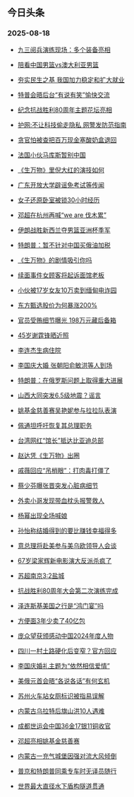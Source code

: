 ## 今日头条 
### 2025-08-18

+ [九三阅兵演练现场：多个装备亮相](https://www.toutiao.com/trending/7539354166687432740/?category_name=topic_innerflow&event_type=hot_board&log_pb=%257B%2522category_name%2522%253A%2522topic_innerflow%2522%252C%2522cluster_type%2522%253A%25222%2522%252C%2522enter_from%2522%253A%2522click_category%2522%252C%2522entrance_hotspot%2522%253A%2522outside%2522%252C%2522event_type%2522%253A%2522hot_board%2522%252C%2522hot_board_cluster_id%2522%253A%25227539354166687432740%2522%252C%2522hot_board_impr_id%2522%253A%25222025081800121860BCD4800BB16DCC25DC%2522%252C%2522jump_page%2522%253A%2522hot_board_page%2522%252C%2522location%2522%253A%2522news_hot_card%2522%252C%2522page_location%2522%253A%2522hot_board_page%2522%252C%2522rank%2522%253A%25221%2522%252C%2522source%2522%253A%2522trending_tab%2522%252C%2522style_id%2522%253A%252240132%2522%252C%2522title%2522%253A%2522%25E4%25B9%259D%25E4%25B8%2589%25E9%2598%2585%25E5%2585%25B5%25E6%25BC%2594%25E7%25BB%2583%25E7%258E%25B0%25E5%259C%25BA%25EF%25BC%259A%25E5%25A4%259A%25E4%25B8%25AA%25E8%25A3%2585%25E5%25A4%2587%25E4%25BA%25AE%25E7%259B%25B8%2522%257D&rank=1&style_id=40132&topic_id=7539354166687432740)

+ [陪看中国男篮vs澳大利亚男篮](https://webcast-open.douyin.com/open/media_live/18697639737)

+ [夯实民生之基 我国加力稳定和扩大就业](https://www.toutiao.com/article/7539469995189781038)

+ [特普会晤后台“有说有笑”愉快交流](https://www.toutiao.com/trending/7538987656265482276/?category_name=topic_innerflow&event_type=hot_board&log_pb=%257B%2522category_name%2522%253A%2522topic_innerflow%2522%252C%2522cluster_type%2522%253A%25221%2522%252C%2522enter_from%2522%253A%2522click_category%2522%252C%2522entrance_hotspot%2522%253A%2522outside%2522%252C%2522event_type%2522%253A%2522hot_board%2522%252C%2522hot_board_cluster_id%2522%253A%25227538987656265482276%2522%252C%2522hot_board_impr_id%2522%253A%25222025081800121860BCD4800BB16DCC25DC%2522%252C%2522jump_page%2522%253A%2522hot_board_page%2522%252C%2522location%2522%253A%2522news_hot_card%2522%252C%2522page_location%2522%253A%2522hot_board_page%2522%252C%2522rank%2522%253A%25224%2522%252C%2522source%2522%253A%2522trending_tab%2522%252C%2522style_id%2522%253A%252240132%2522%252C%2522title%2522%253A%2522%25E7%2589%25B9%25E6%2599%25AE%25E4%25BC%259A%25E6%2599%25A4%25E5%2590%258E%25E5%258F%25B0%25E2%2580%259C%25E6%259C%2589%25E8%25AF%25B4%25E6%259C%2589%25E7%25AC%2591%25E2%2580%259D%25E6%2584%2589%25E5%25BF%25AB%25E4%25BA%25A4%25E6%25B5%2581%2522%257D&rank=4&style_id=40132&topic_id=7538987656265482276)

+ [纪念抗战胜利80周年主题花坛亮相](https://www.toutiao.com/trending/7538938894637629476/?category_name=topic_innerflow&event_type=hot_board&log_pb=%257B%2522category_name%2522%253A%2522topic_innerflow%2522%252C%2522cluster_type%2522%253A%25220%2522%252C%2522enter_from%2522%253A%2522click_category%2522%252C%2522entrance_hotspot%2522%253A%2522outside%2522%252C%2522event_type%2522%253A%2522hot_board%2522%252C%2522hot_board_cluster_id%2522%253A%25227538938894637629476%2522%252C%2522hot_board_impr_id%2522%253A%25222025081800121860BCD4800BB16DCC25DC%2522%252C%2522jump_page%2522%253A%2522hot_board_page%2522%252C%2522location%2522%253A%2522news_hot_card%2522%252C%2522page_location%2522%253A%2522hot_board_page%2522%252C%2522rank%2522%253A%25225%2522%252C%2522source%2522%253A%2522trending_tab%2522%252C%2522style_id%2522%253A%252240132%2522%252C%2522title%2522%253A%2522%25E7%25BA%25AA%25E5%25BF%25B5%25E6%258A%2597%25E6%2588%2598%25E8%2583%259C%25E5%2588%25A980%25E5%2591%25A8%25E5%25B9%25B4%25E4%25B8%25BB%25E9%25A2%2598%25E8%258A%25B1%25E5%259D%259B%25E4%25BA%25AE%25E7%259B%25B8%2522%257D&rank=5&style_id=40132&topic_id=7538938894637629476)

+ [护网:不让科技偷走隐私 网警发防范指南](https://www.toutiao.com/trending/7539353218095038515/?category_name=topic_innerflow&event_type=hot_board&log_pb=%257B%2522category_name%2522%253A%2522topic_innerflow%2522%252C%2522cluster_type%2522%253A%25222%2522%252C%2522enter_from%2522%253A%2522click_category%2522%252C%2522entrance_hotspot%2522%253A%2522outside%2522%252C%2522event_type%2522%253A%2522hot_board%2522%252C%2522hot_board_cluster_id%2522%253A%25227539353218095038515%2522%252C%2522hot_board_impr_id%2522%253A%25222025081800121860BCD4800BB16DCC25DC%2522%252C%2522jump_page%2522%253A%2522hot_board_page%2522%252C%2522location%2522%253A%2522news_hot_card%2522%252C%2522page_location%2522%253A%2522hot_board_page%2522%252C%2522rank%2522%253A%25226%2522%252C%2522source%2522%253A%2522trending_tab%2522%252C%2522style_id%2522%253A%252240132%2522%252C%2522title%2522%253A%2522%25E6%258A%25A4%25E7%25BD%2591%253A%25E4%25B8%258D%25E8%25AE%25A9%25E7%25A7%2591%25E6%258A%2580%25E5%2581%25B7%25E8%25B5%25B0%25E9%259A%2590%25E7%25A7%2581%2B%25E7%25BD%2591%25E8%25AD%25A6%25E5%258F%2591%25E9%2598%25B2%25E8%258C%2583%25E6%258C%2587%25E5%258D%2597%2522%257D&rank=6&style_id=40132&topic_id=7539353218095038515)

+ [贪官怕被查把百万现金塞酸奶盒退回](https://www.toutiao.com/trending/7539475048890646555/?category_name=topic_innerflow&event_type=hot_board&log_pb=%257B%2522category_name%2522%253A%2522topic_innerflow%2522%252C%2522cluster_type%2522%253A%25220%2522%252C%2522enter_from%2522%253A%2522click_category%2522%252C%2522entrance_hotspot%2522%253A%2522outside%2522%252C%2522event_type%2522%253A%2522hot_board%2522%252C%2522hot_board_cluster_id%2522%253A%25227539475048890646555%2522%252C%2522hot_board_impr_id%2522%253A%25222025081800121860BCD4800BB16DCC25DC%2522%252C%2522jump_page%2522%253A%2522hot_board_page%2522%252C%2522location%2522%253A%2522news_hot_card%2522%252C%2522page_location%2522%253A%2522hot_board_page%2522%252C%2522rank%2522%253A%25227%2522%252C%2522source%2522%253A%2522trending_tab%2522%252C%2522style_id%2522%253A%252240132%2522%252C%2522title%2522%253A%2522%25E8%25B4%25AA%25E5%25AE%2598%25E6%2580%2595%25E8%25A2%25AB%25E6%259F%25A5%25E6%258A%258A%25E7%2599%25BE%25E4%25B8%2587%25E7%258E%25B0%25E9%2587%2591%25E5%25A1%259E%25E9%2585%25B8%25E5%25A5%25B6%25E7%259B%2592%25E9%2580%2580%25E5%259B%259E%2522%257D&rank=7&style_id=40132&topic_id=7539475048890646555)

+ [法国小伙马库斯暂别中国](https://www.toutiao.com/trending/7539073095856963638/?category_name=topic_innerflow&event_type=hot_board&log_pb=%257B%2522category_name%2522%253A%2522topic_innerflow%2522%252C%2522cluster_type%2522%253A%25221%2522%252C%2522enter_from%2522%253A%2522click_category%2522%252C%2522entrance_hotspot%2522%253A%2522outside%2522%252C%2522event_type%2522%253A%2522hot_board%2522%252C%2522hot_board_cluster_id%2522%253A%25227539073095856963638%2522%252C%2522hot_board_impr_id%2522%253A%25222025081800121860BCD4800BB16DCC25DC%2522%252C%2522jump_page%2522%253A%2522hot_board_page%2522%252C%2522location%2522%253A%2522news_hot_card%2522%252C%2522page_location%2522%253A%2522hot_board_page%2522%252C%2522rank%2522%253A%25228%2522%252C%2522source%2522%253A%2522trending_tab%2522%252C%2522style_id%2522%253A%252240132%2522%252C%2522title%2522%253A%2522%25E6%25B3%2595%25E5%259B%25BD%25E5%25B0%258F%25E4%25BC%2599%25E9%25A9%25AC%25E5%25BA%2593%25E6%2596%25AF%25E6%259A%2582%25E5%2588%25AB%25E4%25B8%25AD%25E5%259B%25BD%2522%257D&rank=8&style_id=40132&topic_id=7539073095856963638)

+ [《生万物》里倪大红的演技如何](https://www.toutiao.com/trending/7539428261219012138/?category_name=topic_innerflow&event_type=hot_board&log_pb=%257B%2522category_name%2522%253A%2522topic_innerflow%2522%252C%2522cluster_type%2522%253A%252210%2522%252C%2522enter_from%2522%253A%2522click_category%2522%252C%2522entrance_hotspot%2522%253A%2522outside%2522%252C%2522event_type%2522%253A%2522hot_board%2522%252C%2522hot_board_cluster_id%2522%253A%25227539428261219012138%2522%252C%2522hot_board_impr_id%2522%253A%25222025081800121860BCD4800BB16DCC25DC%2522%252C%2522jump_page%2522%253A%2522hot_board_page%2522%252C%2522location%2522%253A%2522news_hot_card%2522%252C%2522page_location%2522%253A%2522hot_board_page%2522%252C%2522rank%2522%253A%25229%2522%252C%2522source%2522%253A%2522trending_tab%2522%252C%2522style_id%2522%253A%252240132%2522%252C%2522title%2522%253A%2522%25E3%2580%258A%25E7%2594%259F%25E4%25B8%2587%25E7%2589%25A9%25E3%2580%258B%25E9%2587%258C%25E5%2580%25AA%25E5%25A4%25A7%25E7%25BA%25A2%25E7%259A%2584%25E6%25BC%2594%25E6%258A%2580%25E5%25A6%2582%25E4%25BD%2595%2522%257D&rank=9&style_id=40132&topic_id=7539428261219012138)

+ [广东开放大学辟谣免考试等传闻](https://www.toutiao.com/trending/7538117364181794835/?category_name=topic_innerflow&event_type=hot_board&log_pb=%257B%2522category_name%2522%253A%2522topic_innerflow%2522%252C%2522cluster_type%2522%253A%25226%2522%252C%2522enter_from%2522%253A%2522click_category%2522%252C%2522entrance_hotspot%2522%253A%2522outside%2522%252C%2522event_type%2522%253A%2522hot_board%2522%252C%2522hot_board_cluster_id%2522%253A%25227538117364181794835%2522%252C%2522hot_board_impr_id%2522%253A%25222025081800121860BCD4800BB16DCC25DC%2522%252C%2522jump_page%2522%253A%2522hot_board_page%2522%252C%2522location%2522%253A%2522news_hot_card%2522%252C%2522page_location%2522%253A%2522hot_board_page%2522%252C%2522rank%2522%253A%252210%2522%252C%2522source%2522%253A%2522trending_tab%2522%252C%2522style_id%2522%253A%252240132%2522%252C%2522title%2522%253A%2522%25E5%25B9%25BF%25E4%25B8%259C%25E5%25BC%2580%25E6%2594%25BE%25E5%25A4%25A7%25E5%25AD%25A6%25E8%25BE%259F%25E8%25B0%25A3%25E5%2585%258D%25E8%2580%2583%25E8%25AF%2595%25E7%25AD%2589%25E4%25BC%25A0%25E9%2597%25BB%2522%257D&rank=10&style_id=40132&topic_id=7538117364181794835)

+ [女子还原卧室被锁30小时经历](https://www.toutiao.com/trending/7539342176133775401/?category_name=topic_innerflow&event_type=hot_board&log_pb=%257B%2522category_name%2522%253A%2522topic_innerflow%2522%252C%2522cluster_type%2522%253A%25220%2522%252C%2522enter_from%2522%253A%2522click_category%2522%252C%2522entrance_hotspot%2522%253A%2522outside%2522%252C%2522event_type%2522%253A%2522hot_board%2522%252C%2522hot_board_cluster_id%2522%253A%25227539342176133775401%2522%252C%2522hot_board_impr_id%2522%253A%25222025081800121860BCD4800BB16DCC25DC%2522%252C%2522jump_page%2522%253A%2522hot_board_page%2522%252C%2522location%2522%253A%2522news_hot_card%2522%252C%2522page_location%2522%253A%2522hot_board_page%2522%252C%2522rank%2522%253A%252211%2522%252C%2522source%2522%253A%2522trending_tab%2522%252C%2522style_id%2522%253A%252240132%2522%252C%2522title%2522%253A%2522%25E5%25A5%25B3%25E5%25AD%2590%25E8%25BF%2598%25E5%258E%259F%25E5%258D%25A7%25E5%25AE%25A4%25E8%25A2%25AB%25E9%2594%258130%25E5%25B0%258F%25E6%2597%25B6%25E7%25BB%258F%25E5%258E%2586%2522%257D&rank=11&style_id=40132&topic_id=7539342176133775401)

+ [邓超在杭州再喊“we are 伐木累”](https://www.toutiao.com/trending/7539167077652267071/?category_name=topic_innerflow&event_type=hot_board&log_pb=%257B%2522category_name%2522%253A%2522topic_innerflow%2522%252C%2522cluster_type%2522%253A%25226%2522%252C%2522enter_from%2522%253A%2522click_category%2522%252C%2522entrance_hotspot%2522%253A%2522outside%2522%252C%2522event_type%2522%253A%2522hot_board%2522%252C%2522hot_board_cluster_id%2522%253A%25227539167077652267071%2522%252C%2522hot_board_impr_id%2522%253A%25222025081800121860BCD4800BB16DCC25DC%2522%252C%2522jump_page%2522%253A%2522hot_board_page%2522%252C%2522location%2522%253A%2522news_hot_card%2522%252C%2522page_location%2522%253A%2522hot_board_page%2522%252C%2522rank%2522%253A%252212%2522%252C%2522source%2522%253A%2522trending_tab%2522%252C%2522style_id%2522%253A%252240132%2522%252C%2522title%2522%253A%2522%25E9%2582%2593%25E8%25B6%2585%25E5%259C%25A8%25E6%259D%25AD%25E5%25B7%259E%25E5%2586%258D%25E5%2596%258A%25E2%2580%259Cwe%2Bare%2B%25E4%25BC%2590%25E6%259C%25A8%25E7%25B4%25AF%25E2%2580%259D%2522%257D&rank=12&style_id=40132&topic_id=7539167077652267071)

+ [伊朗战胜新西兰夺男篮亚洲杯季军](https://www.toutiao.com/trending/7539250961794105398/?category_name=topic_innerflow&event_type=hot_board&log_pb=%257B%2522category_name%2522%253A%2522topic_innerflow%2522%252C%2522cluster_type%2522%253A%25226%2522%252C%2522enter_from%2522%253A%2522click_category%2522%252C%2522entrance_hotspot%2522%253A%2522outside%2522%252C%2522event_type%2522%253A%2522hot_board%2522%252C%2522hot_board_cluster_id%2522%253A%25227539250961794105398%2522%252C%2522hot_board_impr_id%2522%253A%25222025081800121860BCD4800BB16DCC25DC%2522%252C%2522jump_page%2522%253A%2522hot_board_page%2522%252C%2522location%2522%253A%2522news_hot_card%2522%252C%2522page_location%2522%253A%2522hot_board_page%2522%252C%2522rank%2522%253A%252213%2522%252C%2522source%2522%253A%2522trending_tab%2522%252C%2522style_id%2522%253A%252240132%2522%252C%2522title%2522%253A%2522%25E4%25BC%258A%25E6%259C%2597%25E6%2588%2598%25E8%2583%259C%25E6%2596%25B0%25E8%25A5%25BF%25E5%2585%25B0%25E5%25A4%25BA%25E7%2594%25B7%25E7%25AF%25AE%25E4%25BA%259A%25E6%25B4%25B2%25E6%259D%25AF%25E5%25AD%25A3%25E5%2586%259B%2522%257D&rank=13&style_id=40132&topic_id=7539250961794105398)

+ [特朗普：暂不针对中国买俄油加税](https://www.toutiao.com/trending/7538949944560877578/?category_name=topic_innerflow&event_type=hot_board&log_pb=%257B%2522category_name%2522%253A%2522topic_innerflow%2522%252C%2522cluster_type%2522%253A%25220%2522%252C%2522enter_from%2522%253A%2522click_category%2522%252C%2522entrance_hotspot%2522%253A%2522outside%2522%252C%2522event_type%2522%253A%2522hot_board%2522%252C%2522hot_board_cluster_id%2522%253A%25227538949944560877578%2522%252C%2522hot_board_impr_id%2522%253A%25222025081800121860BCD4800BB16DCC25DC%2522%252C%2522jump_page%2522%253A%2522hot_board_page%2522%252C%2522location%2522%253A%2522news_hot_card%2522%252C%2522page_location%2522%253A%2522hot_board_page%2522%252C%2522rank%2522%253A%252214%2522%252C%2522source%2522%253A%2522trending_tab%2522%252C%2522style_id%2522%253A%252240132%2522%252C%2522title%2522%253A%2522%25E7%2589%25B9%25E6%259C%2597%25E6%2599%25AE%25EF%25BC%259A%25E6%259A%2582%25E4%25B8%258D%25E9%2592%2588%25E5%25AF%25B9%25E4%25B8%25AD%25E5%259B%25BD%25E4%25B9%25B0%25E4%25BF%2584%25E6%25B2%25B9%25E5%258A%25A0%25E7%25A8%258E%2522%257D&rank=14&style_id=40132&topic_id=7538949944560877578)

+ [《生万物》的剧情吸引你吗](https://www.toutiao.com/trending/7539080545930579499/?category_name=topic_innerflow&event_type=hot_board&log_pb=%257B%2522category_name%2522%253A%2522topic_innerflow%2522%252C%2522cluster_type%2522%253A%252210%2522%252C%2522enter_from%2522%253A%2522click_category%2522%252C%2522entrance_hotspot%2522%253A%2522outside%2522%252C%2522event_type%2522%253A%2522hot_board%2522%252C%2522hot_board_cluster_id%2522%253A%25227539080545930579499%2522%252C%2522hot_board_impr_id%2522%253A%25222025081800121860BCD4800BB16DCC25DC%2522%252C%2522jump_page%2522%253A%2522hot_board_page%2522%252C%2522location%2522%253A%2522news_hot_card%2522%252C%2522page_location%2522%253A%2522hot_board_page%2522%252C%2522rank%2522%253A%252215%2522%252C%2522source%2522%253A%2522trending_tab%2522%252C%2522style_id%2522%253A%252240132%2522%252C%2522title%2522%253A%2522%25E3%2580%258A%25E7%2594%259F%25E4%25B8%2587%25E7%2589%25A9%25E3%2580%258B%25E7%259A%2584%25E5%2589%25A7%25E6%2583%2585%25E5%2590%25B8%25E5%25BC%2595%25E4%25BD%25A0%25E5%2590%2597%2522%257D&rank=15&style_id=40132&topic_id=7539080545930579499)

+ [续面事件女顾客将起诉面馆老板](https://www.toutiao.com/trending/7539125753569476671/?category_name=topic_innerflow&event_type=hot_board&log_pb=%257B%2522category_name%2522%253A%2522topic_innerflow%2522%252C%2522cluster_type%2522%253A%25222%2522%252C%2522enter_from%2522%253A%2522click_category%2522%252C%2522entrance_hotspot%2522%253A%2522outside%2522%252C%2522event_type%2522%253A%2522hot_board%2522%252C%2522hot_board_cluster_id%2522%253A%25227539125753569476671%2522%252C%2522hot_board_impr_id%2522%253A%25222025081800121860BCD4800BB16DCC25DC%2522%252C%2522jump_page%2522%253A%2522hot_board_page%2522%252C%2522location%2522%253A%2522news_hot_card%2522%252C%2522page_location%2522%253A%2522hot_board_page%2522%252C%2522rank%2522%253A%252216%2522%252C%2522source%2522%253A%2522trending_tab%2522%252C%2522style_id%2522%253A%252240132%2522%252C%2522title%2522%253A%2522%25E7%25BB%25AD%25E9%259D%25A2%25E4%25BA%258B%25E4%25BB%25B6%25E5%25A5%25B3%25E9%25A1%25BE%25E5%25AE%25A2%25E5%25B0%2586%25E8%25B5%25B7%25E8%25AF%2589%25E9%259D%25A2%25E9%25A6%2586%25E8%2580%2581%25E6%259D%25BF%2522%257D&rank=16&style_id=40132&topic_id=7539125753569476671)

+ [小伙被17岁女友10万卖到缅甸电诈园](https://www.toutiao.com/trending/7539488636480438311/?category_name=topic_innerflow&event_type=hot_board&log_pb=%257B%2522category_name%2522%253A%2522topic_innerflow%2522%252C%2522cluster_type%2522%253A%25228%2522%252C%2522enter_from%2522%253A%2522click_category%2522%252C%2522entrance_hotspot%2522%253A%2522outside%2522%252C%2522event_type%2522%253A%2522hot_board%2522%252C%2522hot_board_cluster_id%2522%253A%25227539488636480438311%2522%252C%2522hot_board_impr_id%2522%253A%25222025081800121860BCD4800BB16DCC25DC%2522%252C%2522jump_page%2522%253A%2522hot_board_page%2522%252C%2522location%2522%253A%2522news_hot_card%2522%252C%2522page_location%2522%253A%2522hot_board_page%2522%252C%2522rank%2522%253A%252217%2522%252C%2522source%2522%253A%2522trending_tab%2522%252C%2522style_id%2522%253A%252240132%2522%252C%2522title%2522%253A%2522%25E5%25B0%258F%25E4%25BC%2599%25E8%25A2%25AB17%25E5%25B2%2581%25E5%25A5%25B3%25E5%258F%258B10%25E4%25B8%2587%25E5%258D%2596%25E5%2588%25B0%25E7%25BC%2585%25E7%2594%25B8%25E7%2594%25B5%25E8%25AF%2588%25E5%259B%25AD%2522%257D&rank=17&style_id=40132&topic_id=7539488636480438311)

+ [东方甄选股价为何暴涨200%](https://www.toutiao.com/trending/7539532572708048410/?category_name=topic_innerflow&event_type=hot_board&log_pb=%257B%2522category_name%2522%253A%2522topic_innerflow%2522%252C%2522cluster_type%2522%253A%252213%2522%252C%2522enter_from%2522%253A%2522click_category%2522%252C%2522entrance_hotspot%2522%253A%2522outside%2522%252C%2522event_type%2522%253A%2522hot_board%2522%252C%2522hot_board_cluster_id%2522%253A%25227539532572708048410%2522%252C%2522hot_board_impr_id%2522%253A%25222025081800121860BCD4800BB16DCC25DC%2522%252C%2522jump_page%2522%253A%2522hot_board_page%2522%252C%2522location%2522%253A%2522news_hot_card%2522%252C%2522page_location%2522%253A%2522hot_board_page%2522%252C%2522rank%2522%253A%252218%2522%252C%2522source%2522%253A%2522trending_tab%2522%252C%2522style_id%2522%253A%252240132%2522%252C%2522title%2522%253A%2522%25E4%25B8%259C%25E6%2596%25B9%25E7%2594%2584%25E9%2580%2589%25E8%2582%25A1%25E4%25BB%25B7%25E4%25B8%25BA%25E4%25BD%2595%25E6%259A%25B4%25E6%25B6%25A8200%2525%2522%257D&rank=18&style_id=40132&topic_id=7539532572708048410)

+ [官员受贿细节曝光 198万元藏后备箱](https://www.toutiao.com/trending/7539490780231155755/?category_name=topic_innerflow&event_type=hot_board&log_pb=%257B%2522category_name%2522%253A%2522topic_innerflow%2522%252C%2522cluster_type%2522%253A%25226%2522%252C%2522enter_from%2522%253A%2522click_category%2522%252C%2522entrance_hotspot%2522%253A%2522outside%2522%252C%2522event_type%2522%253A%2522hot_board%2522%252C%2522hot_board_cluster_id%2522%253A%25227539490780231155755%2522%252C%2522hot_board_impr_id%2522%253A%25222025081800121860BCD4800BB16DCC25DC%2522%252C%2522jump_page%2522%253A%2522hot_board_page%2522%252C%2522location%2522%253A%2522news_hot_card%2522%252C%2522page_location%2522%253A%2522hot_board_page%2522%252C%2522rank%2522%253A%252219%2522%252C%2522source%2522%253A%2522trending_tab%2522%252C%2522style_id%2522%253A%252240132%2522%252C%2522title%2522%253A%2522%25E5%25AE%2598%25E5%2591%2598%25E5%258F%2597%25E8%25B4%25BF%25E7%25BB%2586%25E8%258A%2582%25E6%259B%259D%25E5%2585%2589%2B198%25E4%25B8%2587%25E5%2585%2583%25E8%2597%258F%25E5%2590%258E%25E5%25A4%2587%25E7%25AE%25B1%2522%257D&rank=19&style_id=40132&topic_id=7539490780231155755)

+ [45岁谢霆锋晒近照](https://www.toutiao.com/trending/7538316140578144299/?category_name=topic_innerflow&event_type=hot_board&log_pb=%257B%2522category_name%2522%253A%2522topic_innerflow%2522%252C%2522cluster_type%2522%253A%25224%2522%252C%2522enter_from%2522%253A%2522click_category%2522%252C%2522entrance_hotspot%2522%253A%2522outside%2522%252C%2522event_type%2522%253A%2522hot_board%2522%252C%2522hot_board_cluster_id%2522%253A%25227538316140578144299%2522%252C%2522hot_board_impr_id%2522%253A%25222025081800121860BCD4800BB16DCC25DC%2522%252C%2522jump_page%2522%253A%2522hot_board_page%2522%252C%2522location%2522%253A%2522news_hot_card%2522%252C%2522page_location%2522%253A%2522hot_board_page%2522%252C%2522rank%2522%253A%252220%2522%252C%2522source%2522%253A%2522trending_tab%2522%252C%2522style_id%2522%253A%252240132%2522%252C%2522title%2522%253A%252245%25E5%25B2%2581%25E8%25B0%25A2%25E9%259C%2586%25E9%2594%258B%25E6%2599%2592%25E8%25BF%2591%25E7%2585%25A7%2522%257D&rank=20&style_id=40132&topic_id=7538316140578144299)

+ [李连杰生病住院](https://www.toutiao.com/trending/7539436368263987243/?category_name=topic_innerflow&event_type=hot_board&log_pb=%257B%2522category_name%2522%253A%2522topic_innerflow%2522%252C%2522cluster_type%2522%253A%25228%2522%252C%2522enter_from%2522%253A%2522click_category%2522%252C%2522entrance_hotspot%2522%253A%2522outside%2522%252C%2522event_type%2522%253A%2522hot_board%2522%252C%2522hot_board_cluster_id%2522%253A%25227539436368263987243%2522%252C%2522hot_board_impr_id%2522%253A%25222025081800121860BCD4800BB16DCC25DC%2522%252C%2522jump_page%2522%253A%2522hot_board_page%2522%252C%2522location%2522%253A%2522news_hot_card%2522%252C%2522page_location%2522%253A%2522hot_board_page%2522%252C%2522rank%2522%253A%252221%2522%252C%2522source%2522%253A%2522trending_tab%2522%252C%2522style_id%2522%253A%252240132%2522%252C%2522title%2522%253A%2522%25E6%259D%258E%25E8%25BF%259E%25E6%259D%25B0%25E7%2594%259F%25E7%2597%2585%25E4%25BD%258F%25E9%2599%25A2%2522%257D&rank=21&style_id=40132&topic_id=7539436368263987243)

+ [李国庆大婚 张朝阳俞敏洪等人到场](https://www.toutiao.com/trending/7538753954818080818/?category_name=topic_innerflow&event_type=hot_board&log_pb=%257B%2522category_name%2522%253A%2522topic_innerflow%2522%252C%2522cluster_type%2522%253A%25222%2522%252C%2522enter_from%2522%253A%2522click_category%2522%252C%2522entrance_hotspot%2522%253A%2522outside%2522%252C%2522event_type%2522%253A%2522hot_board%2522%252C%2522hot_board_cluster_id%2522%253A%25227538753954818080818%2522%252C%2522hot_board_impr_id%2522%253A%25222025081800121860BCD4800BB16DCC25DC%2522%252C%2522jump_page%2522%253A%2522hot_board_page%2522%252C%2522location%2522%253A%2522news_hot_card%2522%252C%2522page_location%2522%253A%2522hot_board_page%2522%252C%2522rank%2522%253A%252222%2522%252C%2522source%2522%253A%2522trending_tab%2522%252C%2522style_id%2522%253A%252240132%2522%252C%2522title%2522%253A%2522%25E6%259D%258E%25E5%259B%25BD%25E5%25BA%2586%25E5%25A4%25A7%25E5%25A9%259A%2B%25E5%25BC%25A0%25E6%259C%259D%25E9%2598%25B3%25E4%25BF%259E%25E6%2595%258F%25E6%25B4%25AA%25E7%25AD%2589%25E4%25BA%25BA%25E5%2588%25B0%25E5%259C%25BA%2522%257D&rank=22&style_id=40132&topic_id=7538753954818080818)

+ [特朗普：在俄罗斯问题上取得重大进展](https://www.toutiao.com/trending/7539193138859085348/?category_name=topic_innerflow&event_type=hot_board&log_pb=%257B%2522category_name%2522%253A%2522topic_innerflow%2522%252C%2522cluster_type%2522%253A%25222%2522%252C%2522enter_from%2522%253A%2522click_category%2522%252C%2522entrance_hotspot%2522%253A%2522outside%2522%252C%2522event_type%2522%253A%2522hot_board%2522%252C%2522hot_board_cluster_id%2522%253A%25227539193138859085348%2522%252C%2522hot_board_impr_id%2522%253A%25222025081800121860BCD4800BB16DCC25DC%2522%252C%2522jump_page%2522%253A%2522hot_board_page%2522%252C%2522location%2522%253A%2522news_hot_card%2522%252C%2522page_location%2522%253A%2522hot_board_page%2522%252C%2522rank%2522%253A%252223%2522%252C%2522source%2522%253A%2522trending_tab%2522%252C%2522style_id%2522%253A%252240132%2522%252C%2522title%2522%253A%2522%25E7%2589%25B9%25E6%259C%2597%25E6%2599%25AE%25EF%25BC%259A%25E5%259C%25A8%25E4%25BF%2584%25E7%25BD%2597%25E6%2596%25AF%25E9%2597%25AE%25E9%25A2%2598%25E4%25B8%258A%25E5%258F%2596%25E5%25BE%2597%25E9%2587%258D%25E5%25A4%25A7%25E8%25BF%259B%25E5%25B1%2595%2522%257D&rank=23&style_id=40132&topic_id=7539193138859085348)

+ [山西大同突发6.5级地震？谣言](https://www.toutiao.com/trending/7539354411832279076/?category_name=topic_innerflow&event_type=hot_board&log_pb=%257B%2522category_name%2522%253A%2522topic_innerflow%2522%252C%2522cluster_type%2522%253A%25220%2522%252C%2522enter_from%2522%253A%2522click_category%2522%252C%2522entrance_hotspot%2522%253A%2522outside%2522%252C%2522event_type%2522%253A%2522hot_board%2522%252C%2522hot_board_cluster_id%2522%253A%25227539354411832279076%2522%252C%2522hot_board_impr_id%2522%253A%25222025081800121860BCD4800BB16DCC25DC%2522%252C%2522jump_page%2522%253A%2522hot_board_page%2522%252C%2522location%2522%253A%2522news_hot_card%2522%252C%2522page_location%2522%253A%2522hot_board_page%2522%252C%2522rank%2522%253A%252224%2522%252C%2522source%2522%253A%2522trending_tab%2522%252C%2522style_id%2522%253A%252240132%2522%252C%2522title%2522%253A%2522%25E5%25B1%25B1%25E8%25A5%25BF%25E5%25A4%25A7%25E5%2590%258C%25E7%25AA%2581%25E5%258F%25916.5%25E7%25BA%25A7%25E5%259C%25B0%25E9%259C%2587%25EF%25BC%259F%25E8%25B0%25A3%25E8%25A8%2580%2522%257D&rank=24&style_id=40132&topic_id=7539354411832279076)

+ [姚基金慈善赛吴艳妮参与拉拉队表演](https://www.toutiao.com/trending/7539493510552059955/?category_name=topic_innerflow&event_type=hot_board&log_pb=%257B%2522category_name%2522%253A%2522topic_innerflow%2522%252C%2522cluster_type%2522%253A%25220%2522%252C%2522enter_from%2522%253A%2522click_category%2522%252C%2522entrance_hotspot%2522%253A%2522outside%2522%252C%2522event_type%2522%253A%2522hot_board%2522%252C%2522hot_board_cluster_id%2522%253A%25227539493510552059955%2522%252C%2522hot_board_impr_id%2522%253A%25222025081800121860BCD4800BB16DCC25DC%2522%252C%2522jump_page%2522%253A%2522hot_board_page%2522%252C%2522location%2522%253A%2522news_hot_card%2522%252C%2522page_location%2522%253A%2522hot_board_page%2522%252C%2522rank%2522%253A%252225%2522%252C%2522source%2522%253A%2522trending_tab%2522%252C%2522style_id%2522%253A%252240132%2522%252C%2522title%2522%253A%2522%25E5%25A7%259A%25E5%259F%25BA%25E9%2587%2591%25E6%2585%2588%25E5%2596%2584%25E8%25B5%259B%25E5%2590%25B4%25E8%2589%25B3%25E5%25A6%25AE%25E5%258F%2582%25E4%25B8%258E%25E6%258B%2589%25E6%258B%2589%25E9%2598%259F%25E8%25A1%25A8%25E6%25BC%2594%2522%257D&rank=25&style_id=40132&topic_id=7539493510552059955)

+ [佩通坦呼吁恢复其总理职务](https://www.toutiao.com/trending/7539083286619389994/?category_name=topic_innerflow&event_type=hot_board&log_pb=%257B%2522category_name%2522%253A%2522topic_innerflow%2522%252C%2522cluster_type%2522%253A%25220%2522%252C%2522enter_from%2522%253A%2522click_category%2522%252C%2522entrance_hotspot%2522%253A%2522outside%2522%252C%2522event_type%2522%253A%2522hot_board%2522%252C%2522hot_board_cluster_id%2522%253A%25227539083286619389994%2522%252C%2522hot_board_impr_id%2522%253A%25222025081800121860BCD4800BB16DCC25DC%2522%252C%2522jump_page%2522%253A%2522hot_board_page%2522%252C%2522location%2522%253A%2522news_hot_card%2522%252C%2522page_location%2522%253A%2522hot_board_page%2522%252C%2522rank%2522%253A%252226%2522%252C%2522source%2522%253A%2522trending_tab%2522%252C%2522style_id%2522%253A%252240132%2522%252C%2522title%2522%253A%2522%25E4%25BD%25A9%25E9%2580%259A%25E5%259D%25A6%25E5%2591%25BC%25E5%2590%2581%25E6%2581%25A2%25E5%25A4%258D%25E5%2585%25B6%25E6%2580%25BB%25E7%2590%2586%25E8%2581%258C%25E5%258A%25A1%2522%257D&rank=26&style_id=40132&topic_id=7539083286619389994)

+ [台湾网红“馆长”抵达比亚迪总部](https://www.toutiao.com/trending/7538717850711130166/?category_name=topic_innerflow&event_type=hot_board&log_pb=%257B%2522category_name%2522%253A%2522topic_innerflow%2522%252C%2522cluster_type%2522%253A%25226%2522%252C%2522enter_from%2522%253A%2522click_category%2522%252C%2522entrance_hotspot%2522%253A%2522outside%2522%252C%2522event_type%2522%253A%2522hot_board%2522%252C%2522hot_board_cluster_id%2522%253A%25227538717850711130166%2522%252C%2522hot_board_impr_id%2522%253A%25222025081800121860BCD4800BB16DCC25DC%2522%252C%2522jump_page%2522%253A%2522hot_board_page%2522%252C%2522location%2522%253A%2522news_hot_card%2522%252C%2522page_location%2522%253A%2522hot_board_page%2522%252C%2522rank%2522%253A%252227%2522%252C%2522source%2522%253A%2522trending_tab%2522%252C%2522style_id%2522%253A%252240132%2522%252C%2522title%2522%253A%2522%25E5%258F%25B0%25E6%25B9%25BE%25E7%25BD%2591%25E7%25BA%25A2%25E2%2580%259C%25E9%25A6%2586%25E9%2595%25BF%25E2%2580%259D%25E6%258A%25B5%25E8%25BE%25BE%25E6%25AF%2594%25E4%25BA%259A%25E8%25BF%25AA%25E6%2580%25BB%25E9%2583%25A8%2522%257D&rank=27&style_id=40132&topic_id=7538717850711130166)

+ [赵达凭《生万物》出圈](https://www.toutiao.com/trending/7539274405869256743/?category_name=topic_innerflow&event_type=hot_board&log_pb=%257B%2522category_name%2522%253A%2522topic_innerflow%2522%252C%2522cluster_type%2522%253A%25226%2522%252C%2522enter_from%2522%253A%2522click_category%2522%252C%2522entrance_hotspot%2522%253A%2522outside%2522%252C%2522event_type%2522%253A%2522hot_board%2522%252C%2522hot_board_cluster_id%2522%253A%25227539274405869256743%2522%252C%2522hot_board_impr_id%2522%253A%25222025081800121860BCD4800BB16DCC25DC%2522%252C%2522jump_page%2522%253A%2522hot_board_page%2522%252C%2522location%2522%253A%2522news_hot_card%2522%252C%2522page_location%2522%253A%2522hot_board_page%2522%252C%2522rank%2522%253A%252228%2522%252C%2522source%2522%253A%2522trending_tab%2522%252C%2522style_id%2522%253A%252240132%2522%252C%2522title%2522%253A%2522%25E8%25B5%25B5%25E8%25BE%25BE%25E5%2587%25AD%25E3%2580%258A%25E7%2594%259F%25E4%25B8%2587%25E7%2589%25A9%25E3%2580%258B%25E5%2587%25BA%25E5%259C%2588%2522%257D&rank=28&style_id=40132&topic_id=7539274405869256743)

+ [戚薇回应“吊梢眼”：打肉毒打僵了](https://www.toutiao.com/trending/7539171515888353326/?category_name=topic_innerflow&event_type=hot_board&log_pb=%257B%2522category_name%2522%253A%2522topic_innerflow%2522%252C%2522cluster_type%2522%253A%25226%2522%252C%2522enter_from%2522%253A%2522click_category%2522%252C%2522entrance_hotspot%2522%253A%2522outside%2522%252C%2522event_type%2522%253A%2522hot_board%2522%252C%2522hot_board_cluster_id%2522%253A%25227539171515888353326%2522%252C%2522hot_board_impr_id%2522%253A%25222025081800121860BCD4800BB16DCC25DC%2522%252C%2522jump_page%2522%253A%2522hot_board_page%2522%252C%2522location%2522%253A%2522news_hot_card%2522%252C%2522page_location%2522%253A%2522hot_board_page%2522%252C%2522rank%2522%253A%252229%2522%252C%2522source%2522%253A%2522trending_tab%2522%252C%2522style_id%2522%253A%252240132%2522%252C%2522title%2522%253A%2522%25E6%2588%259A%25E8%2596%2587%25E5%259B%259E%25E5%25BA%2594%25E2%2580%259C%25E5%2590%258A%25E6%25A2%25A2%25E7%259C%25BC%25E2%2580%259D%25EF%25BC%259A%25E6%2589%2593%25E8%2582%2589%25E6%25AF%2592%25E6%2589%2593%25E5%2583%25B5%25E4%25BA%2586%2522%257D&rank=29&style_id=40132&topic_id=7539171515888353326)

+ [蔡少芬曝张晋突发心脏病细节](https://www.toutiao.com/trending/7538467458886893610/?category_name=topic_innerflow&event_type=hot_board&log_pb=%257B%2522category_name%2522%253A%2522topic_innerflow%2522%252C%2522cluster_type%2522%253A%25226%2522%252C%2522enter_from%2522%253A%2522click_category%2522%252C%2522entrance_hotspot%2522%253A%2522outside%2522%252C%2522event_type%2522%253A%2522hot_board%2522%252C%2522hot_board_cluster_id%2522%253A%25227538467458886893610%2522%252C%2522hot_board_impr_id%2522%253A%25222025081800121860BCD4800BB16DCC25DC%2522%252C%2522jump_page%2522%253A%2522hot_board_page%2522%252C%2522location%2522%253A%2522news_hot_card%2522%252C%2522page_location%2522%253A%2522hot_board_page%2522%252C%2522rank%2522%253A%252230%2522%252C%2522source%2522%253A%2522trending_tab%2522%252C%2522style_id%2522%253A%252240132%2522%252C%2522title%2522%253A%2522%25E8%2594%25A1%25E5%25B0%2591%25E8%258A%25AC%25E6%259B%259D%25E5%25BC%25A0%25E6%2599%258B%25E7%25AA%2581%25E5%258F%2591%25E5%25BF%2583%25E8%2584%258F%25E7%2597%2585%25E7%25BB%2586%25E8%258A%2582%2522%257D&rank=30&style_id=40132&topic_id=7538467458886893610)

+ [外卖小哥发现带血枕头报警救人](https://www.toutiao.com/trending/7539212440039391282/?category_name=topic_innerflow&event_type=hot_board&log_pb=%257B%2522category_name%2522%253A%2522topic_innerflow%2522%252C%2522cluster_type%2522%253A%25228%2522%252C%2522enter_from%2522%253A%2522click_category%2522%252C%2522entrance_hotspot%2522%253A%2522outside%2522%252C%2522event_type%2522%253A%2522hot_board%2522%252C%2522hot_board_cluster_id%2522%253A%25227539212440039391282%2522%252C%2522hot_board_impr_id%2522%253A%25222025081800121860BCD4800BB16DCC25DC%2522%252C%2522jump_page%2522%253A%2522hot_board_page%2522%252C%2522location%2522%253A%2522news_hot_card%2522%252C%2522page_location%2522%253A%2522hot_board_page%2522%252C%2522rank%2522%253A%252231%2522%252C%2522source%2522%253A%2522trending_tab%2522%252C%2522style_id%2522%253A%252240132%2522%252C%2522title%2522%253A%2522%25E5%25A4%2596%25E5%258D%2596%25E5%25B0%258F%25E5%2593%25A5%25E5%258F%2591%25E7%258E%25B0%25E5%25B8%25A6%25E8%25A1%2580%25E6%259E%2595%25E5%25A4%25B4%25E6%258A%25A5%25E8%25AD%25A6%25E6%2595%2591%25E4%25BA%25BA%2522%257D&rank=31&style_id=40132&topic_id=7539212440039391282)

+ [杨幂出现全场喊娘](https://www.toutiao.com/trending/7538608451233366070/?category_name=topic_innerflow&event_type=hot_board&log_pb=%257B%2522category_name%2522%253A%2522topic_innerflow%2522%252C%2522cluster_type%2522%253A%25226%2522%252C%2522enter_from%2522%253A%2522click_category%2522%252C%2522entrance_hotspot%2522%253A%2522outside%2522%252C%2522event_type%2522%253A%2522hot_board%2522%252C%2522hot_board_cluster_id%2522%253A%25227538608451233366070%2522%252C%2522hot_board_impr_id%2522%253A%25222025081800121860BCD4800BB16DCC25DC%2522%252C%2522jump_page%2522%253A%2522hot_board_page%2522%252C%2522location%2522%253A%2522news_hot_card%2522%252C%2522page_location%2522%253A%2522hot_board_page%2522%252C%2522rank%2522%253A%252232%2522%252C%2522source%2522%253A%2522trending_tab%2522%252C%2522style_id%2522%253A%252240132%2522%252C%2522title%2522%253A%2522%25E6%259D%25A8%25E5%25B9%2582%25E5%2587%25BA%25E7%258E%25B0%25E5%2585%25A8%25E5%259C%25BA%25E5%2596%258A%25E5%25A8%2598%2522%257D&rank=32&style_id=40132&topic_id=7538608451233366070)

+ [孙怡称结婚得到的要比赚钱幸福得多](https://www.toutiao.com/trending/7538580727596875830/?category_name=topic_innerflow&event_type=hot_board&log_pb=%257B%2522category_name%2522%253A%2522topic_innerflow%2522%252C%2522cluster_type%2522%253A%25226%2522%252C%2522enter_from%2522%253A%2522click_category%2522%252C%2522entrance_hotspot%2522%253A%2522outside%2522%252C%2522event_type%2522%253A%2522hot_board%2522%252C%2522hot_board_cluster_id%2522%253A%25227538580727596875830%2522%252C%2522hot_board_impr_id%2522%253A%25222025081800121860BCD4800BB16DCC25DC%2522%252C%2522jump_page%2522%253A%2522hot_board_page%2522%252C%2522location%2522%253A%2522news_hot_card%2522%252C%2522page_location%2522%253A%2522hot_board_page%2522%252C%2522rank%2522%253A%252233%2522%252C%2522source%2522%253A%2522trending_tab%2522%252C%2522style_id%2522%253A%252240132%2522%252C%2522title%2522%253A%2522%25E5%25AD%2599%25E6%2580%25A1%25E7%25A7%25B0%25E7%25BB%2593%25E5%25A9%259A%25E5%25BE%2597%25E5%2588%25B0%25E7%259A%2584%25E8%25A6%2581%25E6%25AF%2594%25E8%25B5%259A%25E9%2592%25B1%25E5%25B9%25B8%25E7%25A6%258F%25E5%25BE%2597%25E5%25A4%259A%2522%257D&rank=33&style_id=40132&topic_id=7538580727596875830)

+ [意总理将赴美参与美乌欧领导人会谈](https://www.toutiao.com/trending/7539119144533295145/?category_name=topic_innerflow&event_type=hot_board&log_pb=%257B%2522category_name%2522%253A%2522topic_innerflow%2522%252C%2522cluster_type%2522%253A%25226%2522%252C%2522enter_from%2522%253A%2522click_category%2522%252C%2522entrance_hotspot%2522%253A%2522outside%2522%252C%2522event_type%2522%253A%2522hot_board%2522%252C%2522hot_board_cluster_id%2522%253A%25227539119144533295145%2522%252C%2522hot_board_impr_id%2522%253A%25222025081800121860BCD4800BB16DCC25DC%2522%252C%2522jump_page%2522%253A%2522hot_board_page%2522%252C%2522location%2522%253A%2522news_hot_card%2522%252C%2522page_location%2522%253A%2522hot_board_page%2522%252C%2522rank%2522%253A%252234%2522%252C%2522source%2522%253A%2522trending_tab%2522%252C%2522style_id%2522%253A%252240132%2522%252C%2522title%2522%253A%2522%25E6%2584%258F%25E6%2580%25BB%25E7%2590%2586%25E5%25B0%2586%25E8%25B5%25B4%25E7%25BE%258E%25E5%258F%2582%25E4%25B8%258E%25E7%25BE%258E%25E4%25B9%258C%25E6%25AC%25A7%25E9%25A2%2586%25E5%25AF%25BC%25E4%25BA%25BA%25E4%25BC%259A%25E8%25B0%2588%2522%257D&rank=34&style_id=40132&topic_id=7539119144533295145)

+ [67岁梁家辉新电影演大反派杀疯了](https://www.toutiao.com/trending/7539340026527105078/?category_name=topic_innerflow&event_type=hot_board&log_pb=%257B%2522category_name%2522%253A%2522topic_innerflow%2522%252C%2522cluster_type%2522%253A%25226%2522%252C%2522enter_from%2522%253A%2522click_category%2522%252C%2522entrance_hotspot%2522%253A%2522outside%2522%252C%2522event_type%2522%253A%2522hot_board%2522%252C%2522hot_board_cluster_id%2522%253A%25227539340026527105078%2522%252C%2522hot_board_impr_id%2522%253A%25222025081800121860BCD4800BB16DCC25DC%2522%252C%2522jump_page%2522%253A%2522hot_board_page%2522%252C%2522location%2522%253A%2522news_hot_card%2522%252C%2522page_location%2522%253A%2522hot_board_page%2522%252C%2522rank%2522%253A%252235%2522%252C%2522source%2522%253A%2522trending_tab%2522%252C%2522style_id%2522%253A%252240132%2522%252C%2522title%2522%253A%252267%25E5%25B2%2581%25E6%25A2%2581%25E5%25AE%25B6%25E8%25BE%2589%25E6%2596%25B0%25E7%2594%25B5%25E5%25BD%25B1%25E6%25BC%2594%25E5%25A4%25A7%25E5%258F%258D%25E6%25B4%25BE%25E6%259D%2580%25E7%2596%25AF%25E4%25BA%2586%2522%257D&rank=35&style_id=40132&topic_id=7539340026527105078)

+ [苏超南京3:2盐城](https://www.toutiao.com/trending/7538678880950288423/?category_name=topic_innerflow&event_type=hot_board&log_pb=%257B%2522category_name%2522%253A%2522topic_innerflow%2522%252C%2522cluster_type%2522%253A%25222%2522%252C%2522enter_from%2522%253A%2522click_category%2522%252C%2522entrance_hotspot%2522%253A%2522outside%2522%252C%2522event_type%2522%253A%2522hot_board%2522%252C%2522hot_board_cluster_id%2522%253A%25227538678880950288423%2522%252C%2522hot_board_impr_id%2522%253A%25222025081800121860BCD4800BB16DCC25DC%2522%252C%2522jump_page%2522%253A%2522hot_board_page%2522%252C%2522location%2522%253A%2522news_hot_card%2522%252C%2522page_location%2522%253A%2522hot_board_page%2522%252C%2522rank%2522%253A%252236%2522%252C%2522source%2522%253A%2522trending_tab%2522%252C%2522style_id%2522%253A%252240132%2522%252C%2522title%2522%253A%2522%25E8%258B%258F%25E8%25B6%2585%25E5%258D%2597%25E4%25BA%25AC3%253A2%25E7%259B%2590%25E5%259F%258E%2522%257D&rank=36&style_id=40132&topic_id=7538678880950288423)

+ [抗战胜利80周年大会第二次演练完成](https://www.toutiao.com/trending/7539322858606972425/?category_name=topic_innerflow&event_type=hot_board&log_pb=%257B%2522category_name%2522%253A%2522topic_innerflow%2522%252C%2522cluster_type%2522%253A%25225%2522%252C%2522enter_from%2522%253A%2522click_category%2522%252C%2522entrance_hotspot%2522%253A%2522outside%2522%252C%2522event_type%2522%253A%2522hot_board%2522%252C%2522hot_board_cluster_id%2522%253A%25227539322858606972425%2522%252C%2522hot_board_impr_id%2522%253A%25222025081800121860BCD4800BB16DCC25DC%2522%252C%2522jump_page%2522%253A%2522hot_board_page%2522%252C%2522location%2522%253A%2522news_hot_card%2522%252C%2522page_location%2522%253A%2522hot_board_page%2522%252C%2522rank%2522%253A%252237%2522%252C%2522source%2522%253A%2522trending_tab%2522%252C%2522style_id%2522%253A%252240132%2522%252C%2522title%2522%253A%2522%25E6%258A%2597%25E6%2588%2598%25E8%2583%259C%25E5%2588%25A980%25E5%2591%25A8%25E5%25B9%25B4%25E5%25A4%25A7%25E4%25BC%259A%25E7%25AC%25AC%25E4%25BA%258C%25E6%25AC%25A1%25E6%25BC%2594%25E7%25BB%2583%25E5%25AE%258C%25E6%2588%2590%2522%257D&rank=37&style_id=40132&topic_id=7539322858606972425)

+ [泽连斯基美国之行是“鸿门宴”吗](https://www.toutiao.com/trending/7539529754102205993/?category_name=topic_innerflow&event_type=hot_board&log_pb=%257B%2522category_name%2522%253A%2522topic_innerflow%2522%252C%2522cluster_type%2522%253A%252213%2522%252C%2522enter_from%2522%253A%2522click_category%2522%252C%2522entrance_hotspot%2522%253A%2522outside%2522%252C%2522event_type%2522%253A%2522hot_board%2522%252C%2522hot_board_cluster_id%2522%253A%25227539529754102205993%2522%252C%2522hot_board_impr_id%2522%253A%25222025081800121860BCD4800BB16DCC25DC%2522%252C%2522jump_page%2522%253A%2522hot_board_page%2522%252C%2522location%2522%253A%2522news_hot_card%2522%252C%2522page_location%2522%253A%2522hot_board_page%2522%252C%2522rank%2522%253A%252238%2522%252C%2522source%2522%253A%2522trending_tab%2522%252C%2522style_id%2522%253A%252240132%2522%252C%2522title%2522%253A%2522%25E6%25B3%25BD%25E8%25BF%259E%25E6%2596%25AF%25E5%259F%25BA%25E7%25BE%258E%25E5%259B%25BD%25E4%25B9%258B%25E8%25A1%258C%25E6%2598%25AF%25E2%2580%259C%25E9%25B8%25BF%25E9%2597%25A8%25E5%25AE%25B4%25E2%2580%259D%25E5%2590%2597%2522%257D&rank=38&style_id=40132&topic_id=7539529754102205993)

+ [方便面3年少卖了40亿包](https://www.toutiao.com/trending/7538727689734275081/?category_name=topic_innerflow&event_type=hot_board&log_pb=%257B%2522category_name%2522%253A%2522topic_innerflow%2522%252C%2522cluster_type%2522%253A%25226%2522%252C%2522enter_from%2522%253A%2522click_category%2522%252C%2522entrance_hotspot%2522%253A%2522outside%2522%252C%2522event_type%2522%253A%2522hot_board%2522%252C%2522hot_board_cluster_id%2522%253A%25227538727689734275081%2522%252C%2522hot_board_impr_id%2522%253A%25222025081800121860BCD4800BB16DCC25DC%2522%252C%2522jump_page%2522%253A%2522hot_board_page%2522%252C%2522location%2522%253A%2522news_hot_card%2522%252C%2522page_location%2522%253A%2522hot_board_page%2522%252C%2522rank%2522%253A%252239%2522%252C%2522source%2522%253A%2522trending_tab%2522%252C%2522style_id%2522%253A%252240132%2522%252C%2522title%2522%253A%2522%25E6%2596%25B9%25E4%25BE%25BF%25E9%259D%25A23%25E5%25B9%25B4%25E5%25B0%2591%25E5%258D%2596%25E4%25BA%258640%25E4%25BA%25BF%25E5%258C%2585%2522%257D&rank=39&style_id=40132&topic_id=7538727689734275081)

+ [庞众望获颁感动中国2024年度人物](https://www.toutiao.com/trending/7538417585995104299/?category_name=topic_innerflow&event_type=hot_board&log_pb=%257B%2522category_name%2522%253A%2522topic_innerflow%2522%252C%2522cluster_type%2522%253A%25226%2522%252C%2522enter_from%2522%253A%2522click_category%2522%252C%2522entrance_hotspot%2522%253A%2522outside%2522%252C%2522event_type%2522%253A%2522hot_board%2522%252C%2522hot_board_cluster_id%2522%253A%25227538417585995104299%2522%252C%2522hot_board_impr_id%2522%253A%25222025081800121860BCD4800BB16DCC25DC%2522%252C%2522jump_page%2522%253A%2522hot_board_page%2522%252C%2522location%2522%253A%2522news_hot_card%2522%252C%2522page_location%2522%253A%2522hot_board_page%2522%252C%2522rank%2522%253A%252240%2522%252C%2522source%2522%253A%2522trending_tab%2522%252C%2522style_id%2522%253A%252240132%2522%252C%2522title%2522%253A%2522%25E5%25BA%259E%25E4%25BC%2597%25E6%259C%259B%25E8%258E%25B7%25E9%25A2%2581%25E6%2584%259F%25E5%258A%25A8%25E4%25B8%25AD%25E5%259B%25BD2024%25E5%25B9%25B4%25E5%25BA%25A6%25E4%25BA%25BA%25E7%2589%25A9%2522%257D&rank=40&style_id=40132&topic_id=7538417585995104299)

+ [四川一村土路硬化后变窄？官方回应](https://www.toutiao.com/trending/7539313822658658340/?category_name=topic_innerflow&event_type=hot_board&log_pb=%257B%2522category_name%2522%253A%2522topic_innerflow%2522%252C%2522cluster_type%2522%253A%25226%2522%252C%2522enter_from%2522%253A%2522click_category%2522%252C%2522entrance_hotspot%2522%253A%2522outside%2522%252C%2522event_type%2522%253A%2522hot_board%2522%252C%2522hot_board_cluster_id%2522%253A%25227539313822658658340%2522%252C%2522hot_board_impr_id%2522%253A%25222025081800121860BCD4800BB16DCC25DC%2522%252C%2522jump_page%2522%253A%2522hot_board_page%2522%252C%2522location%2522%253A%2522news_hot_card%2522%252C%2522page_location%2522%253A%2522hot_board_page%2522%252C%2522rank%2522%253A%252241%2522%252C%2522source%2522%253A%2522trending_tab%2522%252C%2522style_id%2522%253A%252240132%2522%252C%2522title%2522%253A%2522%25E5%259B%259B%25E5%25B7%259D%25E4%25B8%2580%25E6%259D%2591%25E5%259C%259F%25E8%25B7%25AF%25E7%25A1%25AC%25E5%258C%2596%25E5%2590%258E%25E5%258F%2598%25E7%25AA%2584%25EF%25BC%259F%25E5%25AE%2598%25E6%2596%25B9%25E5%259B%259E%25E5%25BA%2594%2522%257D&rank=41&style_id=40132&topic_id=7539313822658658340)

+ [李国庆婚礼主题为“依然相信爱情”](https://www.toutiao.com/trending/7539223629218775049/?category_name=topic_innerflow&event_type=hot_board&log_pb=%257B%2522category_name%2522%253A%2522topic_innerflow%2522%252C%2522cluster_type%2522%253A%25226%2522%252C%2522enter_from%2522%253A%2522click_category%2522%252C%2522entrance_hotspot%2522%253A%2522outside%2522%252C%2522event_type%2522%253A%2522hot_board%2522%252C%2522hot_board_cluster_id%2522%253A%25227539223629218775049%2522%252C%2522hot_board_impr_id%2522%253A%25222025081800121860BCD4800BB16DCC25DC%2522%252C%2522jump_page%2522%253A%2522hot_board_page%2522%252C%2522location%2522%253A%2522news_hot_card%2522%252C%2522page_location%2522%253A%2522hot_board_page%2522%252C%2522rank%2522%253A%252242%2522%252C%2522source%2522%253A%2522trending_tab%2522%252C%2522style_id%2522%253A%252240132%2522%252C%2522title%2522%253A%2522%25E6%259D%258E%25E5%259B%25BD%25E5%25BA%2586%25E5%25A9%259A%25E7%25A4%25BC%25E4%25B8%25BB%25E9%25A2%2598%25E4%25B8%25BA%25E2%2580%259C%25E4%25BE%259D%25E7%2584%25B6%25E7%259B%25B8%25E4%25BF%25A1%25E7%2588%25B1%25E6%2583%2585%25E2%2580%259D%2522%257D&rank=42&style_id=40132&topic_id=7539223629218775049)

+ [美俄元首会晤“各说各话”有何玄机](https://www.toutiao.com/trending/7538649487930245183/?category_name=topic_innerflow&event_type=hot_board&log_pb=%257B%2522category_name%2522%253A%2522topic_innerflow%2522%252C%2522cluster_type%2522%253A%25226%2522%252C%2522enter_from%2522%253A%2522click_category%2522%252C%2522entrance_hotspot%2522%253A%2522outside%2522%252C%2522event_type%2522%253A%2522hot_board%2522%252C%2522hot_board_cluster_id%2522%253A%25227538649487930245183%2522%252C%2522hot_board_impr_id%2522%253A%25222025081800121860BCD4800BB16DCC25DC%2522%252C%2522jump_page%2522%253A%2522hot_board_page%2522%252C%2522location%2522%253A%2522news_hot_card%2522%252C%2522page_location%2522%253A%2522hot_board_page%2522%252C%2522rank%2522%253A%252243%2522%252C%2522source%2522%253A%2522trending_tab%2522%252C%2522style_id%2522%253A%252240132%2522%252C%2522title%2522%253A%2522%25E7%25BE%258E%25E4%25BF%2584%25E5%2585%2583%25E9%25A6%2596%25E4%25BC%259A%25E6%2599%25A4%25E2%2580%259C%25E5%2590%2584%25E8%25AF%25B4%25E5%2590%2584%25E8%25AF%259D%25E2%2580%259D%25E6%259C%2589%25E4%25BD%2595%25E7%258E%2584%25E6%259C%25BA%2522%257D&rank=43&style_id=40132&topic_id=7538649487930245183)

+ [苏州火车站女厕标识被指易误解](https://www.toutiao.com/trending/7539386335140823067/?category_name=topic_innerflow&event_type=hot_board&log_pb=%257B%2522category_name%2522%253A%2522topic_innerflow%2522%252C%2522cluster_type%2522%253A%25228%2522%252C%2522enter_from%2522%253A%2522click_category%2522%252C%2522entrance_hotspot%2522%253A%2522outside%2522%252C%2522event_type%2522%253A%2522hot_board%2522%252C%2522hot_board_cluster_id%2522%253A%25227539386335140823067%2522%252C%2522hot_board_impr_id%2522%253A%25222025081800121860BCD4800BB16DCC25DC%2522%252C%2522jump_page%2522%253A%2522hot_board_page%2522%252C%2522location%2522%253A%2522news_hot_card%2522%252C%2522page_location%2522%253A%2522hot_board_page%2522%252C%2522rank%2522%253A%252244%2522%252C%2522source%2522%253A%2522trending_tab%2522%252C%2522style_id%2522%253A%252240132%2522%252C%2522title%2522%253A%2522%25E8%258B%258F%25E5%25B7%259E%25E7%2581%25AB%25E8%25BD%25A6%25E7%25AB%2599%25E5%25A5%25B3%25E5%258E%2595%25E6%25A0%2587%25E8%25AF%2586%25E8%25A2%25AB%25E6%258C%2587%25E6%2598%2593%25E8%25AF%25AF%25E8%25A7%25A3%2522%257D&rank=44&style_id=40132&topic_id=7539386335140823067)

+ [内蒙古乌拉特后旗山洪10人遇难](https://www.toutiao.com/trending/7538305675571645993/?category_name=topic_innerflow&event_type=hot_board&log_pb=%257B%2522category_name%2522%253A%2522topic_innerflow%2522%252C%2522cluster_type%2522%253A%25222%2522%252C%2522enter_from%2522%253A%2522click_category%2522%252C%2522entrance_hotspot%2522%253A%2522outside%2522%252C%2522event_type%2522%253A%2522hot_board%2522%252C%2522hot_board_cluster_id%2522%253A%25227538305675571645993%2522%252C%2522hot_board_impr_id%2522%253A%25222025081800121860BCD4800BB16DCC25DC%2522%252C%2522jump_page%2522%253A%2522hot_board_page%2522%252C%2522location%2522%253A%2522news_hot_card%2522%252C%2522page_location%2522%253A%2522hot_board_page%2522%252C%2522rank%2522%253A%252245%2522%252C%2522source%2522%253A%2522trending_tab%2522%252C%2522style_id%2522%253A%252240132%2522%252C%2522title%2522%253A%2522%25E5%2586%2585%25E8%2592%2599%25E5%258F%25A4%25E4%25B9%258C%25E6%258B%2589%25E7%2589%25B9%25E5%2590%258E%25E6%2597%2597%25E5%25B1%25B1%25E6%25B4%25AA10%25E4%25BA%25BA%25E9%2581%2587%25E9%259A%25BE%2522%257D&rank=45&style_id=40132&topic_id=7538305675571645993)

+ [成都世运会中国36金17银11铜收官](https://www.toutiao.com/trending/7538420237444710439/?category_name=topic_innerflow&event_type=hot_board&log_pb=%257B%2522category_name%2522%253A%2522topic_innerflow%2522%252C%2522cluster_type%2522%253A%25226%2522%252C%2522enter_from%2522%253A%2522click_category%2522%252C%2522entrance_hotspot%2522%253A%2522outside%2522%252C%2522event_type%2522%253A%2522hot_board%2522%252C%2522hot_board_cluster_id%2522%253A%25227538420237444710439%2522%252C%2522hot_board_impr_id%2522%253A%25222025081800121860BCD4800BB16DCC25DC%2522%252C%2522jump_page%2522%253A%2522hot_board_page%2522%252C%2522location%2522%253A%2522news_hot_card%2522%252C%2522page_location%2522%253A%2522hot_board_page%2522%252C%2522rank%2522%253A%252246%2522%252C%2522source%2522%253A%2522trending_tab%2522%252C%2522style_id%2522%253A%252240132%2522%252C%2522title%2522%253A%2522%25E6%2588%2590%25E9%2583%25BD%25E4%25B8%2596%25E8%25BF%2590%25E4%25BC%259A%25E4%25B8%25AD%25E5%259B%25BD36%25E9%2587%259117%25E9%2593%25B611%25E9%2593%259C%25E6%2594%25B6%25E5%25AE%2598%2522%257D&rank=46&style_id=40132&topic_id=7538420237444710439)

+ [邓超亮相姚基金慈善赛](https://www.toutiao.com/trending/7539514725622186027/?category_name=topic_innerflow&event_type=hot_board&log_pb=%257B%2522category_name%2522%253A%2522topic_innerflow%2522%252C%2522cluster_type%2522%253A%25220%2522%252C%2522enter_from%2522%253A%2522click_category%2522%252C%2522entrance_hotspot%2522%253A%2522outside%2522%252C%2522event_type%2522%253A%2522hot_board%2522%252C%2522hot_board_cluster_id%2522%253A%25227539514725622186027%2522%252C%2522hot_board_impr_id%2522%253A%25222025081800121860BCD4800BB16DCC25DC%2522%252C%2522jump_page%2522%253A%2522hot_board_page%2522%252C%2522location%2522%253A%2522news_hot_card%2522%252C%2522page_location%2522%253A%2522hot_board_page%2522%252C%2522rank%2522%253A%252247%2522%252C%2522source%2522%253A%2522trending_tab%2522%252C%2522style_id%2522%253A%252240132%2522%252C%2522title%2522%253A%2522%25E9%2582%2593%25E8%25B6%2585%25E4%25BA%25AE%25E7%259B%25B8%25E5%25A7%259A%25E5%259F%25BA%25E9%2587%2591%25E6%2585%2588%25E5%2596%2584%25E8%25B5%259B%2522%257D&rank=47&style_id=40132&topic_id=7539514725622186027)

+ [内蒙古一充气城堡因强对流大风倾倒](https://www.toutiao.com/trending/7538421568914849846/?category_name=topic_innerflow&event_type=hot_board&log_pb=%257B%2522category_name%2522%253A%2522topic_innerflow%2522%252C%2522cluster_type%2522%253A%25226%2522%252C%2522enter_from%2522%253A%2522click_category%2522%252C%2522entrance_hotspot%2522%253A%2522outside%2522%252C%2522event_type%2522%253A%2522hot_board%2522%252C%2522hot_board_cluster_id%2522%253A%25227538421568914849846%2522%252C%2522hot_board_impr_id%2522%253A%25222025081800121860BCD4800BB16DCC25DC%2522%252C%2522jump_page%2522%253A%2522hot_board_page%2522%252C%2522location%2522%253A%2522news_hot_card%2522%252C%2522page_location%2522%253A%2522hot_board_page%2522%252C%2522rank%2522%253A%252248%2522%252C%2522source%2522%253A%2522trending_tab%2522%252C%2522style_id%2522%253A%252240132%2522%252C%2522title%2522%253A%2522%25E5%2586%2585%25E8%2592%2599%25E5%258F%25A4%25E4%25B8%2580%25E5%2585%2585%25E6%25B0%2594%25E5%259F%258E%25E5%25A0%25A1%25E5%259B%25A0%25E5%25BC%25BA%25E5%25AF%25B9%25E6%25B5%2581%25E5%25A4%25A7%25E9%25A3%258E%25E5%2580%25BE%25E5%2580%2592%2522%257D&rank=48&style_id=40132&topic_id=7538421568914849846)

+ [普京和特朗普同乘专车时无译员随行](https://www.toutiao.com/trending/7538638332071493673/?category_name=topic_innerflow&event_type=hot_board&log_pb=%257B%2522category_name%2522%253A%2522topic_innerflow%2522%252C%2522cluster_type%2522%253A%25226%2522%252C%2522enter_from%2522%253A%2522click_category%2522%252C%2522entrance_hotspot%2522%253A%2522outside%2522%252C%2522event_type%2522%253A%2522hot_board%2522%252C%2522hot_board_cluster_id%2522%253A%25227538638332071493673%2522%252C%2522hot_board_impr_id%2522%253A%25222025081800121860BCD4800BB16DCC25DC%2522%252C%2522jump_page%2522%253A%2522hot_board_page%2522%252C%2522location%2522%253A%2522news_hot_card%2522%252C%2522page_location%2522%253A%2522hot_board_page%2522%252C%2522rank%2522%253A%252249%2522%252C%2522source%2522%253A%2522trending_tab%2522%252C%2522style_id%2522%253A%252240132%2522%252C%2522title%2522%253A%2522%25E6%2599%25AE%25E4%25BA%25AC%25E5%2592%258C%25E7%2589%25B9%25E6%259C%2597%25E6%2599%25AE%25E5%2590%258C%25E4%25B9%2598%25E4%25B8%2593%25E8%25BD%25A6%25E6%2597%25B6%25E6%2597%25A0%25E8%25AF%2591%25E5%2591%2598%25E9%259A%258F%25E8%25A1%258C%2522%257D&rank=49&style_id=40132&topic_id=7538638332071493673)

+ [世界最大直径水下盾构隧道贯通](https://www.toutiao.com/trending/7539358773644378162/?category_name=topic_innerflow&event_type=hot_board&log_pb=%257B%2522category_name%2522%253A%2522topic_innerflow%2522%252C%2522cluster_type%2522%253A%25226%2522%252C%2522enter_from%2522%253A%2522click_category%2522%252C%2522entrance_hotspot%2522%253A%2522outside%2522%252C%2522event_type%2522%253A%2522hot_board%2522%252C%2522hot_board_cluster_id%2522%253A%25227539358773644378162%2522%252C%2522hot_board_impr_id%2522%253A%25222025081800121860BCD4800BB16DCC25DC%2522%252C%2522jump_page%2522%253A%2522hot_board_page%2522%252C%2522location%2522%253A%2522news_hot_card%2522%252C%2522page_location%2522%253A%2522hot_board_page%2522%252C%2522rank%2522%253A%252250%2522%252C%2522source%2522%253A%2522trending_tab%2522%252C%2522style_id%2522%253A%252240132%2522%252C%2522title%2522%253A%2522%25E4%25B8%2596%25E7%2595%258C%25E6%259C%2580%25E5%25A4%25A7%25E7%259B%25B4%25E5%25BE%2584%25E6%25B0%25B4%25E4%25B8%258B%25E7%259B%25BE%25E6%259E%2584%25E9%259A%25A7%25E9%2581%2593%25E8%25B4%25AF%25E9%2580%259A%2522%257D&rank=50&style_id=40132&topic_id=7539358773644378162)

